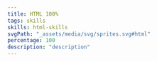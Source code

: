 ```yaml
---
title: HTML 100%
tags: skills
skills: html-skills 
svgPath: "_assets/media/svg/sprites.svg#html"
percentage: 100
description: "description"
---
```


 

